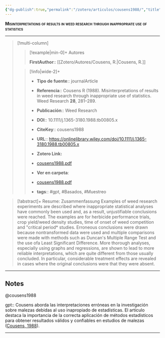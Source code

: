 ```yaml
---
{"dg-publish":true,"permalink":"/zotero/articulos/cousens1988/","title":"Misinterpretations of results in weed research through inappropriate use of statistics","tags":["#zotero"]}
---
```



<span style="font-variant:small-caps; font-weight: bold;">Misinterpretations of results in weed research through inappropriate use of statistics</span>

---


> [!multi-column]
>
>> [!example|min-0]+ Autores
>> 
>> **FirstAuthor**:: [[Zotero/Autores/Cousens, R.\|Cousens, R.]]  
 >
>
>> [!info|wide-2]+
>>
>> - **Tipo de fuente**:: journalArticle
>> - **Referencia**:: Cousens R (1988). Misinterpretations of results in weed research through inappropriate use of statistics. Weed Research **28**, 281–289.
>> - **Publicación**:: Weed Research
>> - **DOI**:: 10.1111/j.1365-3180.1988.tb00805.x
>> - **CiteKey**:: cousens1988
>> - **URL**:: https://onlinelibrary.wiley.com/doi/10.1111/j.1365-3180.1988.tb00805.x
>> - **Zotero Link:** 
>> - [cousens1988.pdf](zotero://select/library/items/QFWNDRK2)
>>
>> - **Ver en carpeta**: 
>> - [cousens1988.pdf](file://J:\OneDrive\Articulos\cousens1988.pdf)
>> - **tags**:: #gpt, #Basados, #Muestreo



> [!abstract]+ 
>Resume: Zusammenfassung Examples of weed research experiments are described where inappropriate statistical analyses have commonly been used and, as a result, unjustifiable conclusions were reached. The examples are for herbicide performance trials, crop yield/weed density studies, time of onset of weed competition and "critical period* studies. Erroneous conclusions were drawn because nontransformed data were used and multiple comparisons were made with methods such as Duncan's Multiple Range Test and the use ofa Least Significant Difference. More thorough analyses, especially using graphs and regressions, are shown to lead to more reliable interpretations, which are quite different from those usually concluded. In particular, considerable treatment effects are revealed in cases where the original conclusions were that they were absent.


--- 

## Notes

@cousens1988

gpt:: Cousens aborda las interpretaciones erróneas en la investigación sobre malezas debidas al uso inapropiado de estadísticas. El artículo destaca la importancia de la correcta aplicación de métodos estadísticos para obtener resultados válidos y confiables en estudios de malezas ([Cousens, 1988](zotero://select/library/items/W9EDCHFV)).






---







